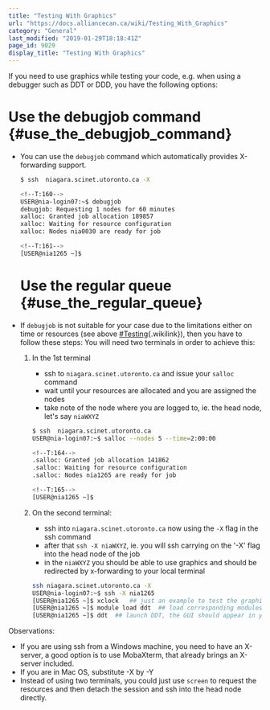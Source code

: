 ```yaml
---
title: "Testing With Graphics"
url: "https://docs.alliancecan.ca/wiki/Testing_With_Graphics"
category: "General"
last_modified: "2019-01-29T18:18:41Z"
page_id: 9029
display_title: "Testing With Graphics"
---
```


If you need to use graphics while testing your code, e.g. when using a debugger such as DDT or DDD, you have the following options:

# Use the debugjob command {#use_the_debugjob_command}

- You can use the `debugjob` command which automatically provides X-forwarding support.
  ``` bash
  $ ssh  niagara.scinet.utoronto.ca -X

  <!--T:160-->
  USER@nia-login07:~$ debugjob
  debugjob: Requesting 1 nodes for 60 minutes
  xalloc: Granted job allocation 189857
  xalloc: Waiting for resource configuration
  xalloc: Nodes nia0030 are ready for job

  <!--T:161-->
  [USER@nia1265 ~]$
  ```

  # Use the regular queue {#use_the_regular_queue}
- If `debugjob` is not suitable for your case due to the limitations either on time or resources (see above [#Testing](https://docs.alliancecan.ca/#Testing "#Testing"){.wikilink}), then you have to follow these steps:
  You will need two terminals in order to achieve this:

  1.  In the 1st terminal
      - ssh to `niagara.scinet.utoronto.ca` and issue your `salloc` command
      - wait until your resources are allocated and you are assigned the nodes
      - take note of the node where you are logged to, ie. the head node, let\'s say `niaWXYZ`

      ``` bash
      $ ssh  niagara.scinet.utoronto.ca
      USER@nia-login07:~$ salloc --nodes 5 --time=2:00:00

      <!--T:164-->
      .salloc: Granted job allocation 141862
      .salloc: Waiting for resource configuration
      .salloc: Nodes nia1265 are ready for job

      <!--T:165-->
      [USER@nia1265 ~]$
      ```
  2.  On the second terminal:
      - ssh into `niagara.scinet.utoronto.ca` now using the `-X` flag in the ssh command
      - after that `ssh -X niaWXYZ`, ie. you will ssh carrying on the \'-X\' flag into the head node of the job
      - in the `niaWXYZ` you should be able to use graphics and should be redirected by x-forwarding to your local terminal

      ``` bash
      ssh niagara.scinet.utoronto.ca -X
      USER@nia-login07:~$ ssh -X nia1265
      [USER@nia1265 ~]$ xclock   ## just an example to test the graphics, a clock should pop up, close it to exit
      [USER@nia1265 ~]$ module load ddt  ## load corresponding modules, eg. for DDT
      [USER@nia1265 ~]$ ddt  ## launch DDT, the GUI should appear in your screen
      ```

Observations:

- If you are using ssh from a Windows machine, you need to have an X-server, a good option is to use MobaXterm, that already brings an X-server included.
- If you are in Mac OS, substitute -X by -Y
- Instead of using two terminals, you could just use `screen` to request the resources and then detach the session and ssh into the head node directly.
